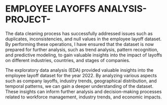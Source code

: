 # EMPLOYEE LAYOFFS ANALYSIS-PROJECT-

 The data cleaning process has successfully addressed issues such as duplicates, inconsistencies, and null values in the employee layoff dataset. By performing these operations, I have ensured that the dataset is now prepared for further analysis, such as trend analysis, pattern recognition, and predictive modeling, to gain valuable insights into the impact of layoffs on different industries, countries, and stages of companies.

The exploratory data analysis (EDA) provided valuable insights into the employee layoff dataset for the year 2022. By analyzing various aspects such as company layoffs, industry trends, geographical distribution, and temporal patterns, we can gain a deeper understanding of the dataset. These insights can inform further analysis and decision-making processes related to workforce management, industry trends, and economic impacts.
